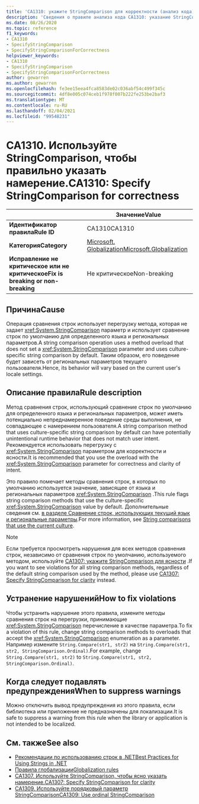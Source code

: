 ```yaml
---
title: 'CA1310: укажите StringComparison для корректности (анализ кода).'
description: 'Сведения о правиле анализа кода CA1310: указание StringComparison для корректности'
ms.date: 08/26/2020
ms.topic: reference
f1_keywords:
- CA1310
- SpecifyStringComparison
- SpecifyStringComparisonForCorrectness
helpviewer_keywords:
- CA1310
- SpecifyStringComparison
- SpecifyStringComparisonForCorrectness
author: gewarren
ms.author: gewarren
ms.openlocfilehash: fe3ee15eea4fca8583de02c036abf54c499f345c
ms.sourcegitcommit: 4df8e005c074ceb1f978f007b222fe253be2baf3
ms.translationtype: MT
ms.contentlocale: ru-RU
ms.lasthandoff: 02/04/2021
ms.locfileid: "99548231"
---
```

# <a name="ca1310-specify-stringcomparison-for-correctness"></a><span data-ttu-id="b044d-103">CA1310. Используйте StringComparison, чтобы правильно указать намерение.</span><span class="sxs-lookup"><span data-stu-id="b044d-103">CA1310: Specify StringComparison for correctness</span></span>

| | <span data-ttu-id="b044d-104">Значение</span><span class="sxs-lookup"><span data-stu-id="b044d-104">Value</span></span> |
|-|-|
| <span data-ttu-id="b044d-105">**Идентификатор правила**</span><span class="sxs-lookup"><span data-stu-id="b044d-105">**Rule ID**</span></span> |<span data-ttu-id="b044d-106">CA1310</span><span class="sxs-lookup"><span data-stu-id="b044d-106">CA1310</span></span>|
| <span data-ttu-id="b044d-107">**Категория**</span><span class="sxs-lookup"><span data-stu-id="b044d-107">**Category**</span></span> |[<span data-ttu-id="b044d-108">Microsoft. Globalization</span><span class="sxs-lookup"><span data-stu-id="b044d-108">Microsoft.Globalization</span></span>](globalization-warnings.md)|
| <span data-ttu-id="b044d-109">**Исправление не критическое или не критическое**</span><span class="sxs-lookup"><span data-stu-id="b044d-109">**Fix is breaking or non-breaking**</span></span> |<span data-ttu-id="b044d-110">Не критическое</span><span class="sxs-lookup"><span data-stu-id="b044d-110">Non-breaking</span></span>|

## <a name="cause"></a><span data-ttu-id="b044d-111">Причина</span><span class="sxs-lookup"><span data-stu-id="b044d-111">Cause</span></span>

<span data-ttu-id="b044d-112">Операция сравнения строк использует перегрузку метода, которая не задает <xref:System.StringComparison> параметр и использует сравнение строк по умолчанию для определенного языка и региональных параметров.</span><span class="sxs-lookup"><span data-stu-id="b044d-112">A string comparison operation uses a method overload that does not set a <xref:System.StringComparison> parameter and uses culture-specific string comparison by default.</span></span> <span data-ttu-id="b044d-113">Таким образом, его поведение будет зависеть от региональных параметров текущего пользователя.</span><span class="sxs-lookup"><span data-stu-id="b044d-113">Hence, its behavior will vary based on the current user's locale settings.</span></span>

## <a name="rule-description"></a><span data-ttu-id="b044d-114">Описание правила</span><span class="sxs-lookup"><span data-stu-id="b044d-114">Rule description</span></span>

<span data-ttu-id="b044d-115">Метод сравнения строк, использующий сравнение строк по умолчанию для определенного языка и региональных параметров, может иметь потенциально непреднамеренное поведение среды выполнения, не совпадающее с намерением пользователя.</span><span class="sxs-lookup"><span data-stu-id="b044d-115">A string comparison method that uses culture-specific string comparison by default can have potentially unintentional runtime behavior that does not match user intent.</span></span> <span data-ttu-id="b044d-116">Рекомендуется использовать перегрузку с <xref:System.StringComparison> параметром для корректности и ясности.</span><span class="sxs-lookup"><span data-stu-id="b044d-116">It is recommended that you use the overload with the <xref:System.StringComparison> parameter for correctness and clarity of intent.</span></span>

<span data-ttu-id="b044d-117">Это правило помечает методы сравнения строк, в которых по умолчанию используется значение, зависящее от языка и региональных параметров <xref:System.StringComparison> .</span><span class="sxs-lookup"><span data-stu-id="b044d-117">This rule flags string comparison methods that use the culture-specific <xref:System.StringComparison> value by default.</span></span> <span data-ttu-id="b044d-118">Дополнительные сведения см. [в разделе Сравнение строк, использующих текущий язык и региональные параметры](../../../standard/base-types/best-practices-strings.md#string-comparisons-that-use-the-current-culture).</span><span class="sxs-lookup"><span data-stu-id="b044d-118">For more information, see [String comparisons that use the current culture](../../../standard/base-types/best-practices-strings.md#string-comparisons-that-use-the-current-culture).</span></span>

> [!NOTE]
> <span data-ttu-id="b044d-119">Если требуется просмотреть нарушения для всех методов сравнения строк, независимо от сравнения строк по умолчанию, используемого методом, используйте [CA1307: укажите StringComparison для ясности](ca1307.md) .</span><span class="sxs-lookup"><span data-stu-id="b044d-119">If you want to see violations for all string comparison methods, regardless of the default string comparison used by the method, please use [CA1307: Specify StringComparison for clarity](ca1307.md) instead.</span></span>

## <a name="how-to-fix-violations"></a><span data-ttu-id="b044d-120">Устранение нарушений</span><span class="sxs-lookup"><span data-stu-id="b044d-120">How to fix violations</span></span>

<span data-ttu-id="b044d-121">Чтобы устранить нарушение этого правила, измените методы сравнения строк на перегрузки, принимающие <xref:System.StringComparison> перечисление в качестве параметра.</span><span class="sxs-lookup"><span data-stu-id="b044d-121">To fix a violation of this rule, change string comparison methods to overloads that accept the <xref:System.StringComparison> enumeration as a parameter.</span></span> <span data-ttu-id="b044d-122">Например измените `String.Compare(str1, str2)` на `String.Compare(str1, str2, StringComparison.Ordinal)`.</span><span class="sxs-lookup"><span data-stu-id="b044d-122">For example, change `String.Compare(str1, str2)` to `String.Compare(str1, str2, StringComparison.Ordinal)`.</span></span>

## <a name="when-to-suppress-warnings"></a><span data-ttu-id="b044d-123">Когда следует подавлять предупреждения</span><span class="sxs-lookup"><span data-stu-id="b044d-123">When to suppress warnings</span></span>

<span data-ttu-id="b044d-124">Можно отключить вывод предупреждения из этого правила, если библиотека или приложение не предназначены для локализации.</span><span class="sxs-lookup"><span data-stu-id="b044d-124">It is safe to suppress a warning from this rule when the library or application is not intended to be localized.</span></span>

## <a name="see-also"></a><span data-ttu-id="b044d-125">См. также</span><span class="sxs-lookup"><span data-stu-id="b044d-125">See also</span></span>

- [<span data-ttu-id="b044d-126">Рекомендации по использованию строк в .NET</span><span class="sxs-lookup"><span data-stu-id="b044d-126">Best Practices for Using Strings in .NET</span></span>](../../../standard/base-types/best-practices-strings.md)
- [<span data-ttu-id="b044d-127">Правила глобализации</span><span class="sxs-lookup"><span data-stu-id="b044d-127">Globalization rules</span></span>](globalization-warnings.md)
- [<span data-ttu-id="b044d-128">CA1307. Используйте StringComparison, чтобы ясно указать намерение.</span><span class="sxs-lookup"><span data-stu-id="b044d-128">CA1307: Specify StringComparison for clarity</span></span>](ca1307.md)
- [<span data-ttu-id="b044d-129">CA1309. Используйте порядковый параметр StringComparison</span><span class="sxs-lookup"><span data-stu-id="b044d-129">CA1309: Use ordinal StringComparison</span></span>](ca1309.md)
